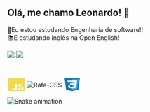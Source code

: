 ## Olá, me chamo Leonardo! 👋

🎒Eu estou estudando Engenharia de software!! <br>
📚E estudando inglês na Open English! <br>

<a href="https://github.com/anuraghazra/github-readme-stats">
  <img height=200 align="center" src="https://github-readme-stats.vercel.app/api?username=anuraghazra&show_icons=true&theme=dark" />
</a>
<a href="https://github.com/anuraghazra/convoychat">
  <img height=200 align="center" src="https://github-readme-stats.vercel.app/api/top-langs?username=anuraghazra&layout=compact&langs_count=8&card_width=320&theme=dark" />
</a>

##

<div style="display: inline_block"><br>
  <img align="center" alt="Rafa-Js" height="30" width="40" src="https://raw.githubusercontent.com/devicons/devicon/master/icons/javascript/javascript-plain.svg">

  <img align="center" alt="Rafa-CSS" height="30" width="40" src="https://cdn.jsdelivr.net/gh/devicons/devicon@latest/icons/yii/yii-original.svg">  
  
  <img align="center" alt="Rafa-CSS" height="30" width="40" src="https://raw.githubusercontent.com/devicons/devicon/master/icons/css3/css3-original.svg">  
</div>

![Snake animation](http://github.com/LeonardoDLima/LeonardoDLima/blob/output/github-contribution-grid-snake.svg)
          
